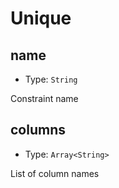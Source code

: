 # Unique

## name

- Type: `String`

Constraint name

## columns

- Type: `Array<String>`

List of column names
